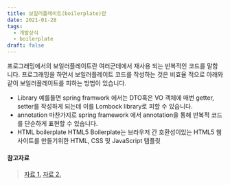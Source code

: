 ```yaml
---
title: 보일러플레이트(boilerplate)란
date: 2021-01-28
tags:
  - 개발상식
  - boilerplate
draft: false
---
```

프로그래밍에서의 보일러플레이트란 여러군데에서 재사용 되는 반복적인 코드를 말합니다. 프로그래밍을 하면서 보일러플레이트 코드를 작성하는 것은 비효율 적으로 아래와 같이 보일러플레이트를 피하는 방법이 있습니다.

- Library
	예를들면 spring framwork 에서는 DTO혹은 VO 객체에 매번 getter, setter를 작성하게 되는데 이를 Lombock library로 피할 수 있습니다.
- annotation
	마찬가지로 spring framework 에서 annotation을 통해 반복적 코드를 단순하게 표현할 수 있습니다.
- HTML boilerplate
	HTML5 Boilerplate는 브라우저 간 호환성이있는 HTML5 웹 사이트를 만들기위한 HTML, CSS 및 JavaScript 템플릿
#### 참고자료
>[자료 1.](https://charlezz.medium.com/%EB%B3%B4%EC%9D%BC%EB%9F%AC%ED%94%8C%EB%A0%88%EC%9D%B4%ED%8A%B8-%EC%BD%94%EB%93%9C%EB%9E%80-boilerplate-code-83009a8d3297)
>[자료 2.](https://118k.tistory.com/755)